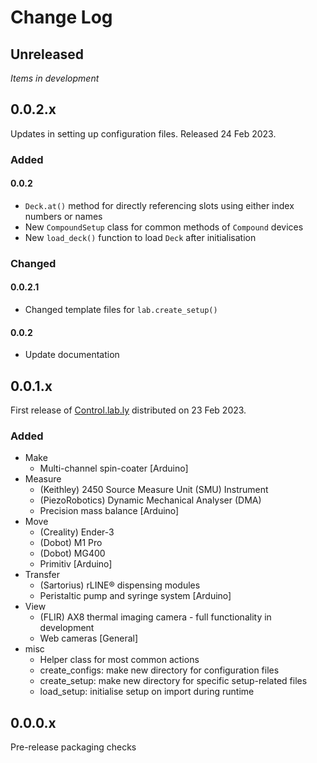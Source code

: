 # Change Log

## Unreleased
*Items in development*

## 0.0.2.x
Updates in setting up configuration files. Released 24 Feb 2023.
### Added
#### 0.0.2
- `Deck.at()` method for directly referencing slots using either index numbers or names
- New `CompoundSetup` class for common methods of `Compound` devices
- New `load_deck()` function to load `Deck` after initialisation

### Changed
#### 0.0.2.1
- Changed template files for `lab.create_setup()`
#### 0.0.2
- Update documentation

## 0.0.1.x
First release of [Control.lab.ly](https://pypi.org/project/control-lab-ly/) distributed on 23 Feb 2023.
### Added
- Make
  - Multi-channel spin-coater \[Arduino\]
- Measure
  - (Keithley) 2450 Source Measure Unit (SMU) Instrument
  - (PiezoRobotics) Dynamic Mechanical Analyser (DMA)
  - Precision mass balance \[Arduino\]
- Move
  - (Creality) Ender-3
  - (Dobot) M1 Pro
  - (Dobot) MG400
  - Primitiv \[Arduino\]
- Transfer
  - (Sartorius) rLINE® dispensing modules
  - Peristaltic pump and syringe system \[Arduino\]
- View
  - (FLIR) AX8 thermal imaging camera - full functionality in development 
  - Web cameras \[General\] 
- misc
  - Helper class for most common actions
  - create_configs: make new directory for configuration files
  - create_setup: make new directory for specific setup-related files
  - load_setup: initialise setup on import during runtime

## 0.0.0.x
Pre-release packaging checks